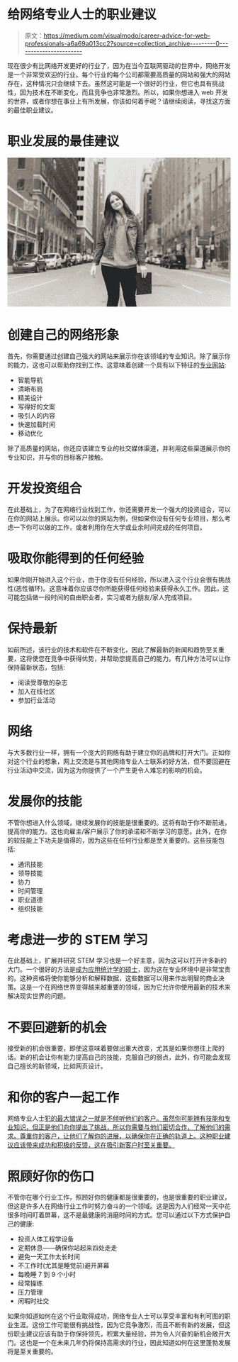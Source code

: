 # 给网络专业人士的职业建议

> 原文：<https://medium.com/visualmodo/career-advice-for-web-professionals-a6a69a013cc2?source=collection_archive---------0----------------------->

现在很少有比网络开发更好的行业了，因为在当今互联网驱动的世界中，网络开发是一个非常受欢迎的行业。每个行业的每个公司都需要高质量的网站和强大的网站存在，这种情况只会继续下去。虽然这可能是一个很好的行业，但它也具有挑战性，因为技术在不断变化，而且竞争也非常激烈。所以，如果你想进入 web 开发的世界，或者你想在事业上有所发展，你该如何着手呢？请继续阅读，寻找这方面的最佳职业建议。

# 职业发展的最佳建议

![](img/565c48d2e27dd41f954b0bc6a6b76ed6.png)

# 创建自己的网络形象

首先，你需要通过创建自己强大的网站来展示你在该领域的专业知识。除了展示你的能力，这也可以帮助你找到工作。这意味着创建一个具有以下特征的[专业网站](https://visualmodo.com/wordpress-themes/):

*   智能导航
*   清晰布局
*   精美设计
*   写得好的文案
*   吸引人的内容
*   快速加载时间
*   移动优化

除了高质量的网站，你还应该建立专业的社交媒体渠道，并利用这些渠道展示你的专业知识，并与你的目标客户接触。

# 开发投资组合

在此基础上，为了在网络行业找到工作，你还需要开发一个强大的投资组合，可以在你的网站上展示。你可以以你的网站为例，但如果你没有任何专业项目，那么考虑一下你可以做的工作，或者利用你在大学或业余时间完成的任何项目。

# 吸取你能得到的任何经验

如果你刚开始进入这个行业，由于你没有任何经验，所以进入这个行业会很有挑战性(恶性循环)。这意味着你应该尽你所能获得任何经验来获得永久工作。因此，这可能包括做一段时间的自由职业者，实习或者为朋友/家人完成项目。

# 保持最新

如前所述，该行业的技术和软件在不断变化，因此了解最新的新闻和趋势至关重要，这将使您在竞争中获得优势，并帮助您提高自己的能力。有几种方法可以让你保持最新状态，包括:

*   阅读受尊敬的杂志
*   加入在线社区
*   参加行业活动

# 网络

与大多数行业一样，拥有一个庞大的网络有助于建立你的品牌和打开大门。正如你对这个行业的想象，网上交流是与其他网络专业人士联系的好方法，但不要回避在行业活动中交流，因为这为你提供了一个产生更令人难忘的影响的机会。

# 发展你的技能

不管你想进入什么领域，继续发展你的技能是很重要的。这将有助于你不断前进，提高你的能力。这也向雇主/客户展示了你的承诺和不断学习的意愿。此外，在你的软技能上下功夫是值得的，因为这些在任何行业都是至关重要的。这些技能包括:

*   通讯技能
*   领导技能
*   协力
*   时间管理
*   职业道德
*   组织技能

# 考虑进一步的 STEM 学习

在此基础上，扩展并研究 STEM 学习也是一个好主意，因为这可以打开许多新的大门。一个很好的方法是[成为应用统计学的硕士](https://onlinedegrees.mtu.edu/programs/applied-statistics)，因为这在专业环境中是非常宝贵的。这种资格将使你能够分析和解释数据，这些数据可以用来作出明智的商业决策。这是一个在网络世界变得越来越重要的领域，因为它允许你使用最新的技术来解决现实世界的问题。

# 不要回避新的机会

接受新的机会很重要，即使这意味着要做出重大改变，尤其是如果你想往上爬的话。新的机会让你有能力提高自己的技能，克服自己的弱点，此外，你可能会发现自己擅长的新领域，比如网页设计。

# 和你的客户一起工作

网络专业人士[犯的最大错误之一就是不倾听他们的客户。虽然你可能拥有技能和专业知识，但正是他们向你提出了挑战，所以你需要与他们密切合作，了解他们的需求。尊重你的客户，让他们了解你的进展，以确保你在正确的轨道上。这种职业建议应该带来成功和积极的反馈，这在吸引新客户时至关重要。](https://shots.visualmodo.com/)

# 照顾好你的伤口

不管你在哪个行业工作，照顾好你的健康都是很重要的，也是很重要的职业建议，但这是许多人在网络行业工作时努力奋斗的一个领域。这是因为人们经常一天中花很多时间盯着屏幕，这不是最健康的消磨时间的方式。您可以通过以下方式保护自己的健康:

*   投资人体工程学设备
*   定期休息——确保你站起来四处走走
*   避免一天工作太长时间
*   不工作时(尤其是睡觉前)避开屏幕
*   每晚睡 7 到 9 个小时
*   经常操练
*   压力管理
*   闲暇时社交

如果你知道如何在这个行业取得成功，网络专业人士可以享受丰富和有利可图的职业生涯。这份工作可能很有挑战性，因为它竞争激烈，而且不断有新的发展，但这份职业建议应该有助于你保持领先，积累大量经验，并为令人兴奋的新机会敞开大门。这也是一个在未来几年仍将保持高需求的行业，因此知道如何在这里蓬勃发展将是至关重要的。